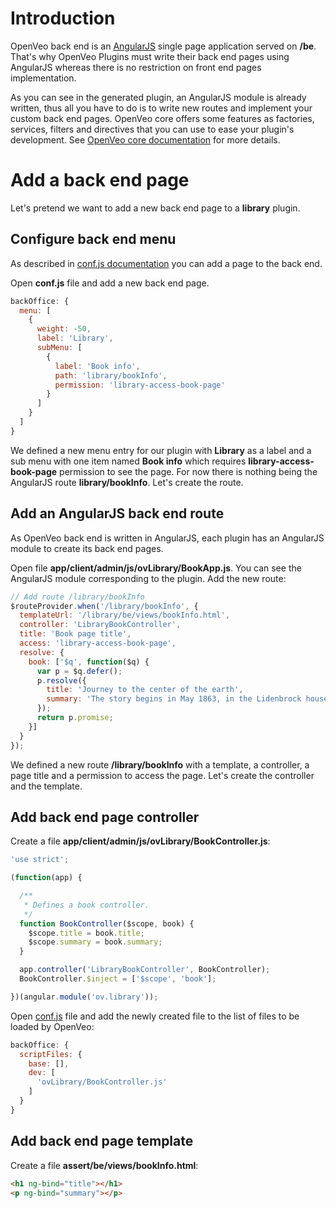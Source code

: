 # Introduction

OpenVeo back end is an [AngularJS](https://angularjs.org/) single page application served on **/be**. That's why OpenVeo Plugins must write their back end pages using AngularJS whereas there is no restriction on front end pages implementation.

As you can see in the generated plugin, an AngularJS module is already written, thus all you have to do is to write new routes and implement your custom back end pages. OpenVeo core offers some features as factories, services, filters and directives that you can use to ease your plugin's development. See [OpenVeo core documentation](https://github.com/veo-labs/openveo-core) for more details.

# Add a back end page

Let's pretend we want to add a new back end page to a **library** plugin.

## Configure back end menu

As described in [conf.js documentation](conf.md#define-back-end-menu-items) you can add a page to the back end.

Open **conf.js** file and add a new back end page.

```js
backOffice: {
  menu: [
    {
      weight: -50,
      label: 'Library',
      subMenu: [
        {
          label: 'Book info',
          path: 'library/bookInfo',
          permission: 'library-access-book-page'
        }
      ]
    }
  ]
}
```

We defined a new menu entry for our plugin with **Library** as a label and a sub menu with one item named **Book info** which requires **library-access-book-page** permission to see the page. For now there is nothing being the AngularJS route **library/bookInfo**. Let's create the route.

## Add an AngularJS back end route

As OpenVeo back end is written in AngularJS, each plugin has an AngularJS module to create its back end pages.

Open file **app/client/admin/js/ovLibrary/BookApp.js**. You can see the AngularJS module corresponding to the plugin. Add the new route:

```js
// Add route /library/bookInfo
$routeProvider.when('/library/bookInfo', {
  templateUrl: '/library/be/views/bookInfo.html',
  controller: 'LibraryBookController',
  title: 'Book page title',
  access: 'library-access-book-page',
  resolve: {
    book: ['$q', function($q) {
      var p = $q.defer();
      p.resolve({
        title: 'Journey to the center of the earth',
        summary: 'The story begins in May 1863, in the Lidenbrock house in Hamburg, Germany, with Professor Lidenbrock rushing home to peruse his latest purchase, an original runic manuscript of an Icelandic saga written by Snorri Sturluson ("Heimskringla"; the chronicle of the Norwegian kings who ruled over Iceland).'
      });
      return p.promise;
    }]
  }
});
```

We defined a new route **/library/bookInfo** with a template, a controller, a page title and a permission to access the page. Let's create the controller and the template.

## Add back end page controller

Create a file **app/client/admin/js/ovLibrary/BookController.js**:

```js
'use strict';

(function(app) {

  /**
   * Defines a book controller.
   */
  function BookController($scope, book) {
    $scope.title = book.title;
    $scope.summary = book.summary;
  }

  app.controller('LibraryBookController', BookController);
  BookController.$inject = ['$scope', 'book'];

})(angular.module('ov.library'));
```

Open [conf.js](conf.md#back-end-scripts) file and add the newly created file to the list of files to be loaded by OpenVeo:

```js
backOffice: {
  scriptFiles: {
    base: [],
    dev: [
      'ovLibrary/BookController.js'
    ]
  }
}
```

## Add back end page template

Create a file **assert/be/views/bookInfo.html**:

```html
<h1 ng-bind="title"></h1>
<p ng-bind="summary"></p>
```
